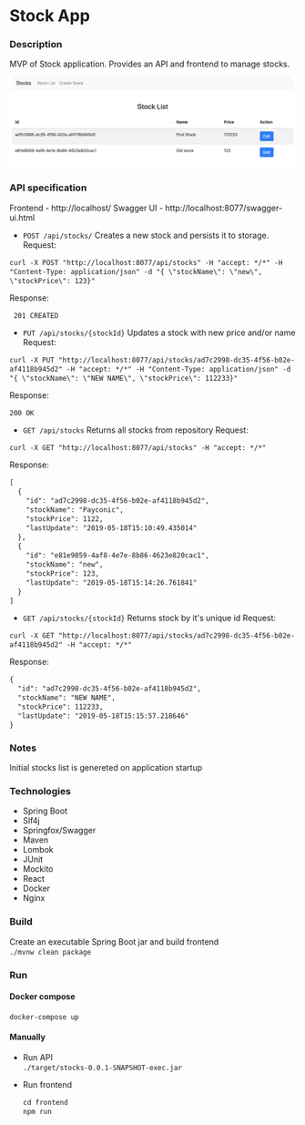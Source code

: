 # Stock App

### Description
MVP of Stock application. 
Provides an API and frontend to manage stocks.

![frontend screenshot](stock-frontend.png)

### API specification
Frontend - http://localhost/
Swagger UI - http://localhost:8077/swagger-ui.html

- `POST /api/stocks/` Creates a new stock and persists it to storage.
Request:                                                    
```
curl -X POST "http://localhost:8077/api/stocks" -H "accept: */*" -H "Content-Type: application/json" -d "{ \"stockName\": \"new\", \"stockPrice\": 123}"
```  
Response:  
```
 201 CREATED
```                            
- `PUT /api/stocks/{stockId}` Updates a stock with new price and/or name
Request:                                                    
```
curl -X PUT "http://localhost:8077/api/stocks/ad7c2998-dc35-4f56-b02e-af4118b945d2" -H "accept: */*" -H "Content-Type: application/json" -d "{ \"stockName\": \"NEW NAME\", \"stockPrice\": 112233}" 
```  
Response:  
```
200 OK
```  

- `GET /api/stocks` Returns all stocks from repository
Request:                                                    
```
curl -X GET "http://localhost:8077/api/stocks" -H "accept: */*" 
```  
Response:  
```
[
  {
    "id": "ad7c2998-dc35-4f56-b02e-af4118b945d2",
    "stockName": "Payconic",
    "stockPrice": 1122,
    "lastUpdate": "2019-05-18T15:10:49.435014"
  },
  {
    "id": "e81e9059-4af8-4e7e-8b86-4623e820cac1",
    "stockName": "new",
    "stockPrice": 123,
    "lastUpdate": "2019-05-18T15:14:26.761841"
  }
]
```  

- `GET /api/stocks/{stockId}` Returns stock by it's unique id
Request:                                                    
```
curl -X GET "http://localhost:8077/api/stocks/ad7c2998-dc35-4f56-b02e-af4118b945d2" -H "accept: */*" 
```  
Response:  
```
{
  "id": "ad7c2998-dc35-4f56-b02e-af4118b945d2",
  "stockName": "NEW NAME",
  "stockPrice": 112233,
  "lastUpdate": "2019-05-18T15:15:57.218646"
}
```  


### Notes
Initial stocks list is genereted on application startup  

### Technologies
- Spring Boot
- Slf4j
- Springfox/Swagger
- Maven
- Lombok        
- JUnit
- Mockito
- React
- Docker
- Nginx

### Build 

Create an executable Spring Boot jar and build frontend  
`./mvnw clean package`

### Run
#### Docker compose
```
docker-compose up
```

#### Manually
- Run API  
`./target/stocks-0.0.1-SNAPSHOT-exec.jar`

- Run frontend
    ``` 
    cd frontend 
    npm run
    ```



   


 
